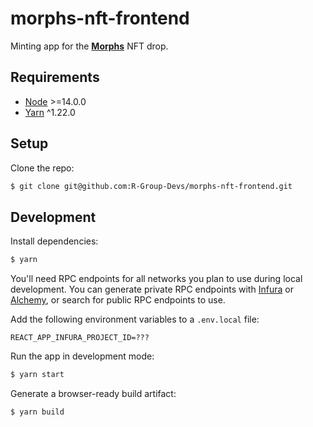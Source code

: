 # morphs-nft-frontend

Minting app for the **[Morphs](https://morphs.wtf)** NFT drop.

## Requirements

- [Node](https://nodejs.org/en/) >=14.0.0
- [Yarn](https://yarnpkg.com/) ^1.22.0

## Setup

Clone the repo:

```sh
$ git clone git@github.com:R-Group-Devs/morphs-nft-frontend.git
```

## Development

Install dependencies:

```sh
$ yarn
```

You'll need RPC endpoints for all networks you plan to use during local development. You can generate private RPC endpoints with [Infura](https://infura.io/) or [Alchemy](https://www.alchemy.com/), or search for public RPC endpoints to use.

Add the following environment variables to a `.env.local` file:

```
REACT_APP_INFURA_PROJECT_ID=???
```

Run the app in development mode:

```sh
$ yarn start
```

Generate a browser-ready build artifact:

```sh
$ yarn build
```
